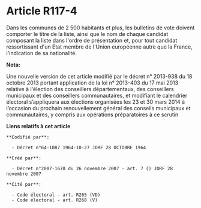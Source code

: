 # Article R117-4

Dans les communes de 2 500 habitants et plus, les bulletins de vote doivent comporter le titre de la liste, ainsi que le nom
de chaque candidat composant la liste dans l'ordre de présentation et, pour tout candidat ressortissant d'un Etat membre de
l'Union européenne autre que la France, l'indication de sa nationalité.

**Nota:**

Une nouvelle version de cet article modifié par le décret n° 2013-938 du 18 octobre 2013 portant application de la loi n°
2013-403 du 17 mai 2013 relative à l'élection des conseillers départementaux, des conseillers municipaux et des conseillers
communautaires, et modifiant le calendrier électoral s’appliquera aux élections organisées les 23 et 30 mars 2014 à
l’occasion du prochain renouvellement général des conseils municipaux et communautaires, y compris aux opérations
préparatoires à ce scrutin

**Liens relatifs à cet article**

	**Codifié par**:

	  - Décret n°64-1087 1964-10-27 JORF 28 OCTOBRE 1964

	**Créé par**:

	  - Décret n°2007-1670 du 26 novembre 2007 - art. 7 () JORF 28 novembre 2007

	**Cité par**:

	  - Code électoral - art. R265 (VD)
	  - Code électoral - art. R268 (V)
